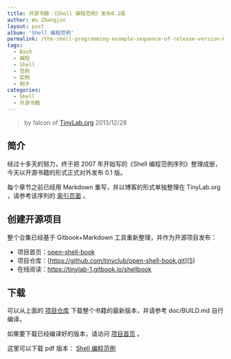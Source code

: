 ```yaml
---
title: 开源书籍：《Shell 编程范例》发布0.1版
author: Wu Zhangjin
layout: post
album: 'Shell 编程范例'
permalink: /the-shell-programming-example-sequence-of-release-version-0-1/
tags:
  - Bash
  - 编程
  - Shell
  - 范例
  - 实例
  - 例子
categories:
  - Shell
  - 开源书籍
---
```


> by falcon of [TinyLab.org][2]
> 2013/12/28


## 简介

经过十多天的努力，终于把 2007 年开始写的《Shell 编程范例序列》整理成册，今天以开源书籍的形式正式对外发布 0.1 版。

每个章节之前已经用 Markdown 重写，并以博客的形式单独整理在 TinyLab.org ，请参考该序列的 [索引页面][3] 。

## 创建开源项目

整个合集已经基于 Gitbook+Markdown 工具重新整理，并作为开源项目发布：

  * 项目首页：[open-shell-book][6]
  * 项目仓库：[https://github.com/tinyclub/open-shell-book.git][5]
  * 在线阅读：<https://tinylab-1.gitbook.io/shellbook>

## 下载

可以从上面的 [项目仓库][5] 下载整个书籍的最新版本，并请参考 doc/BUILD.md 自行编译。

如果要下载已经编译好的版本，请访问 [项目首页][6] 。

这里可以下载 pdf 版本： [Shell 编程范例 ][7] 

 [2]: https://tinylab.org
 [3]: /shell-programming-paradigm-series-index-review/
 [5]: https://github.com/tinyclub/open-shell-book/
 [6]: /open-shell-book/
 [7]: https://www.gitbook.com/download/pdf/book/tinylab/shellbook
